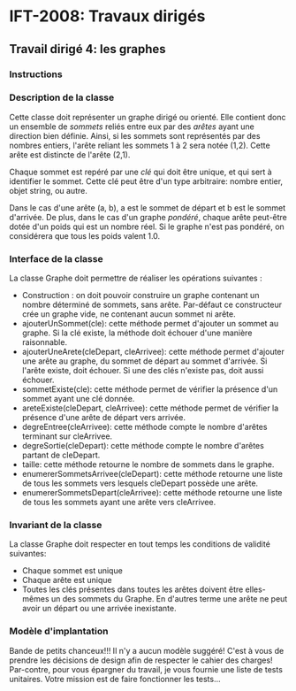 # IFT-2008: Travaux dirigés

## Travail dirigé 4: les graphes

### Instructions

### Description de la classe

Cette classe doit représenter un graphe dirigé ou orienté. Elle contient donc un ensemble de *sommets* reliés entre
eux par des *arêtes* ayant une direction bien définie. Ainsi, si les sommets sont représentés par des nombres
entiers, l'arête reliant les sommets 1 à 2 sera notée (1,2). Cette arête est distincte de l'arête (2,1).  

Chaque sommet est repéré par une *clé* qui doit être unique, et qui sert à identifier le sommet.  Cette clé 
peut être d'un type arbitraire: nombre entier, objet string, ou autre.

Dans le cas d'une arête (a, b), a est le sommet de départ et b est le sommet d'arrivée.
De plus, dans le cas d'un graphe *pondéré*, chaque arête peut-être dotée d'un poids qui est un nombre réel. Si le 
graphe n'est pas pondéré, on considérera que tous les poids valent 1.0.


### Interface de la classe

La classe Graphe doit permettre de réaliser les opérations suivantes :

- Construction : on doit pouvoir construire un graphe contenant un nombre déterminé de sommets, sans arête.  Par-défaut ce constructeur crée un graphe vide, ne contenant aucun sommet ni arête.
- ajouterUnSommet(cle): cette méthode permet d'ajouter un sommet au graphe. Si la clé existe, la méthode doit échouer d'une manière raisonnable.
- ajouterUneArete(cleDepart, cleArrivee): cette méthode permet d'ajouter une arête au graphe, du sommet de départ au sommet d'arrivée. Si l'arête existe, doit échouer.  Si une des clés n'existe pas, doit aussi échouer.
- sommetExiste(cle): cette méthode permet de vérifier la présence d'un sommet ayant une clé donnée.
- areteExiste(cleDepart, cleArrivee): cette méthode permet de vérifier la présence d'une arête de départ vers arrivée.
- degreEntree(cleArrivee): cette méthode compte le nombre d'arêtes terminant sur cleArrivee.
- degreSortie(cleDepart): cette méthode compte le nombre d'arêtes partant de cleDepart.
- taille: cette méthode retourne le nombre de sommets dans le graphe.
- enumererSommetsArrivee(cleDepart): cette méthode retourne une liste de tous les sommets vers lesquels cleDepart possède une arête.
- enumererSommetsDepart(cleArrivee): cette méthode retourne une liste de tous les sommets ayant une arête vers cleArrivee.

### Invariant de la classe

La classe Graphe doit respecter en tout temps les conditions de validité suivantes:
- Chaque sommet est unique
- Chaque arête est unique
- Toutes les clés présentes dans toutes les arêtes doivent être elles-mêmes un des sommets du Graphe.  En d'autres terme une arête ne peut avoir un départ ou une arrivée inexistante.

### Modèle d'implantation

Bande de petits chanceux!!!  Il n'y a aucun modèle suggéré!  C'est à vous de prendre les décisions de design 
afin de respecter le cahier des charges!  Par-contre, pour vous épargner du travail, je vous fournie une liste
de tests unitaires.  Votre mission est de faire fonctionner les tests...

